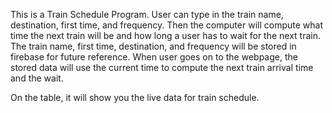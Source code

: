 This is a Train Schedule Program.
User can type in the train name, destination, first time, and frequency.
Then the computer will compute what time the next train will be and how long a user has to wait for the next train.
The train name, first time, destination, and frequency will be stored in firebase for future reference.
When user goes on to the webpage, the stored data will use the current time to compute the next train arrival time and the wait.

On the table, it will show you the live data for train schedule.